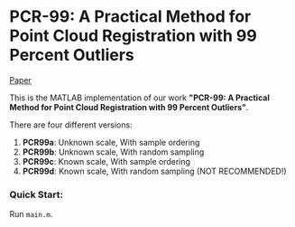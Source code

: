 # PCR-99: A Practical Method for Point Cloud Registration with 99 Percent Outliers

[Paper](https://arxiv.org/abs/2402.16598)

This is the MATLAB implementation of our work **"PCR-99: A Practical Method for Point Cloud Registration with 99 Percent Outliers"**. 

There are four different versions:
1. **PCR99a**: Unknown scale, With sample ordering
2. **PCR99b**: Unknown scale, With random sampling
3. **PCR99c**: Known scale, With sample ordering
4. **PCR99d**: Known scale, With random sampling (NOT RECOMMENDED!)


### Quick Start:

Run `main.m`.
